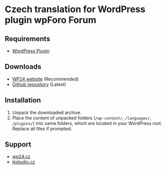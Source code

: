 # Czech translation for WordPress plugin wpForo Forum


## Requirements

* [WordPress Plugin](https://cs.wordpress.org/plugins/wpforo/)

## Downloads

* [WP24 website](https://www.wp24.cz/wpforo) (Recommended)
* [Github repository](https://github.com/WordPress24CZ/wpForo-Forum/releases) (Latest)

## Installation

1. Unpack the downloaded archive.
2. Place the content of unpacked folders (`/wp-content/`, `/languages/`, `/plugins/`) into same folders, which are located in
   your WordPress root. Replace all files if prompted.
   
## Support

* [wp24.cz](https://www.wp24.cz)
* [jkstudio.cz](https://www.jkstudio.cz)
